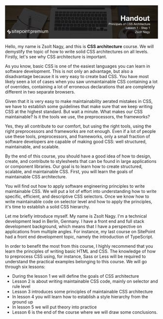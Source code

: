 ![](headings/1.1.png)

Hello, my name is Zsolt Nagy, and this is **CSS architecture** course. We will demystify the topic of how to write solid CSS architectures on all levels. Firstly, let's see why CSS architecture is important.

As you know, basic CSS is one of the easiest languages you can learn in software development. This is not only an advantage, but also a disadvantage because it is very easy to create bad CSS. You have most likely seen a lot of cases when you saw unmaintainable CSS containing a lot of overrides, containing a lot of erroneous declarations that are completely different in two separate browsers.

Given that it is very easy to make maintainability aerated mistakes in CSS, we have to establish some guidelines that make sure that we keep writing CSS at the highest standard. But wait a minute. What makes our CSS maintainable? Is it the tools we use, the preprocessors, the frameworks?

Yes, they all contribute to our comfort, but using the right tools, using the right preprocessors and frameworks are not enough. Even if a lot of people use these tools, preprocessors, and frameworks, only a small fraction of software developers are capable of making good CSS: well structured, maintainable, and scalable.

By the end of this course, you should have a good idea of how to design, create, and contribute to stylesheets that can be found in large applications or component libraries. Our goal is to learn how to create structured, scalable, and maintainable CSS. First, you will learn the goals of maintainable CSS architecture.

You will find out how to apply software engineering principles to write maintainable CSS. We will put a lot of effort into understanding how to write specific, efficient, and descriptive CSS selectors. Once we know how to write maintainable code on selector level and how to apply the principles, it's time to establish a solid CSS hierarchy.

Let me briefly introduce myself. My name is Zsolt Nagy. I'm a technical development lead in Berlin, Germany. I have a front end and full stack development background, which means that I have a perspective on applications from multiple angles. For instance, my last course on SitePoint had a front end development topic, namely the introduction of TypeScript.

In order to benefit the most from this course, I highly recommend that you learn the principles of writing basic HTML and CSS. The knowledge of how to preprocess CSS using, for instance, Sass or Less will be required to understand the practical examples belonging to this course. We will go through six lessons:

* During the lesson 1 we will define the goals of CSS architecture
* Lesson 2 is about writing maintainable CSS code, mainly on selector and rule level
* Lesson 3 introduces some principles of maintainable CSS architecture
* In lesson 4 you will learn how to establish a style hierarchy from the ground up
* In lesson 5 we will put theory into practice
* Lesson 6 is the end of the course where we will draw some conclusions.

